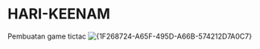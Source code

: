 # HARI-KEENAM
Pembuatan game tictac
![{1F268724-A65F-495D-A66B-574212D7A0C7}](https://github.com/user-attachments/assets/6ae71996-6617-48ea-ae48-3626e2e32656)
